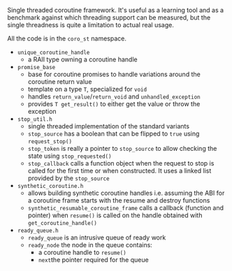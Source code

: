 Single threaded coroutine framework. It's useful as a learning tool
and as a benchmark against which threading support can be measured,
but the single threadness is quite a limitation to actual real usage.

All the code is in the `coro_st` namespace.

- `unique_coroutine_handle`
  - a RAII type owning a coroutine handle
- `promise_base`
  - base for coroutine promises to handle variations around the coroutine
    return value
  - template on a type `T`, specialized for `void`
  - handles `return_value`/`return_void` and `unhandled_exception`
  - provides `T get_result()` to either get the value or throw the exception
- `stop_util.h`
  - single threaded implementation of the standard variants
  - `stop_source` has a boolean that can be flipped to `true` using
    `request_stop()`
  - `stop_token` is really a pointer to `stop_source` to allow checking the
    state using `stop_requested()`
  - `stop_callback` calls a function object when the request to stop is called
    for the first time or when constructed. It uses a linked list provided
    by the `stop_source`
- `synthetic_coroutine.h`
  - allows building synthetic coroutine handles i.e. assuming the ABI for a coroutine
    frame starts with the resume and destroy functions
  - `synthetic_resumable_coroutine_frame` calls a callback (function and pointer) when
    `resume()` is called on the handle obtained with `get_coroutine_handle()`
- `ready_queue.h`
  - `ready_queue` is an intrusive queue of ready work
  - `ready_node` the node in the queue contains:
    - a coroutine handle to `resume()`
    - `next`the pointer required for the queue